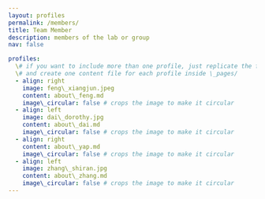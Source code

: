 ```yaml
---
layout: profiles
permalink: /members/
title: Team Member
description: members of the lab or group
nav: false

profiles:
  \# if you want to include more than one profile, just replicate the following block
  \# and create one content file for each profile inside \_pages/
  - align: right
	image: feng\_xiangjun.jpeg
	content: about\_feng.md
	image\_circular: false # crops the image to make it circular
  - align: left
	image: dai\_dorothy.jpg
	content: about\_dai.md
	image\_circular: false # crops the image to make it circular
  - align: right
	content: about\_yap.md
	image\_circular: false # crops the image to make it circular
  - align: left
	image: zhang\_shiran.jpg
	content: about\_zhang.md
	image\_circular: false # crops the image to make it circular
---
```

